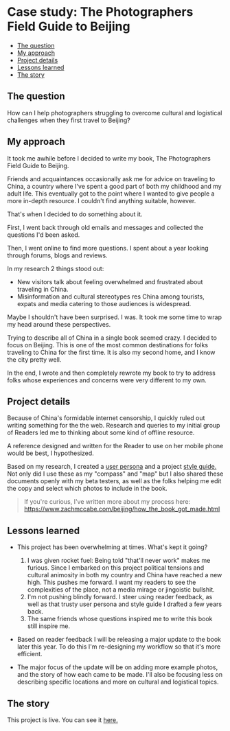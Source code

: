 # Case study: The Photographers Field Guide to Beijing

- [The question](https://www.zachmccabe.com/case_study_beijing.html#the-question)
- [My approach](https://www.zachmccabe.com/case_study_beijing.html#my-approach)
- [Project details](https://www.zachmccabe.com/case_study_beijing.html#project-details)
- [Lessons learned](https://www.zachmccabe.com/case_study_beijing.html#lessons-learned)
- [The story](https://www.zachmccabe.com/case_study_beijing.html#the-story)


## The question

How can I help photographers struggling to overcome cultural and logistical challenges when they first travel to Beijing?


## My approach

It took me awhile before I decided to write my book, The Photographers Field Guide to Beijing.

Friends and acquaintances occasionally ask me for advice on traveling to China, a country where I've spent a good part of both my childhood and my adult life. This eventually got to the point where I wanted to give people a more in-depth resource. I couldn't find anything suitable, however.

That's when I decided to do something about it.

First, I went back through old emails and messages and collected the questions I'd been asked.

Then, I went online to find more questions. I spent about a year looking through forums, blogs and reviews.

In my research 2 things stood out:

- New visitors talk about feeling overwhelmed and frustrated about traveling in China.
- Misinformation and cultural stereotypes res China among tourists, expats and media catering to those audiences is widespread.

Maybe I shouldn't have been surprised. I was. It took me some time to wrap my head around these perspectives.

Trying to describe all of China in a single book seemed crazy. I decided to focus on Beijing. This is one of the most common destinations for folks traveling to China for the first time. It is also my second home, and I know the city pretty well.

In the end, I wrote and then completely rewrote my book to try to address folks whose experiences and concerns were very different to my own.



## Project details

Because of China's formidable internet censorship, I quickly ruled out writing something for the the web. Research and queries to my initial group of Readers led me to thinking about some kind of offline resource.

A reference designed and written for the Reader to use on her mobile phone would be best, I hypothesized.

Based on my research, I created a [user persona]() and a project [style guide.]() Not only did I use these as my "compass" and "map" but I also shared these documents openly with my beta testers, as well as the folks helping me edit the copy and select which photos to include in the book.

> If you're curious, I've written more about my process here:
https://www.zachmccabe.com/beijing/how_the_book_got_made.html



## Lessons learned

- This project has been overwhelming at times. What's kept it going? 

  1. I was given rocket fuel: Being told "that'll never work" makes me furious. Since I embarked on this project political tensions and cultural animosity in both my country and China have reached a new high. This pushes me forward. I want my readers to see the complexities of the place, not a media mirage or jingoistic bullshit.
  2. I'm not pushing blindly forward. I steer using reader feedback, as well as that trusty user persona and style guide I drafted a few years back.
  3. The same friends whose questions inspired me to write this book still inspire me.


- Based on reader feedback I will be releasing a major update to the book later this year. To do this I'm re-designing my workflow so that it's more efficient.

- The major focus of the update will be on adding more example photos, and the story of how each came to be made. I'll also be focusing less on describing specific locations and more on cultural and logistical topics.


## The story

This project is live. You can see it [here.]()
